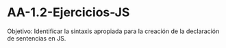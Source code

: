 # AA-1.2-Ejercicios-JS
Objetivo: Identificar la sintaxis apropiada para la creación de la declaración de sentencias en JS.
